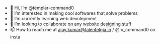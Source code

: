 - 👋 Hi, I’m @templar-command0
- 👀 I’m interested in making cool softwares that solve problems
- 🌱 I’m currently learning web devolepment
- 💞️ I’m looking to collaborate on any website designing stuff
- 📫 How to reach me at ajay.kumar@talentelgia.in / @ o_command0 on insta

<!---
templar-command0/templar-command0 is a ✨ special ✨ repository because its `README.md` (this file) appears on your GitHub profile.
You can click the Preview link to take a look at your changes.
--->
